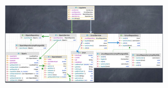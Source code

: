 
![](https://github.com/celalceken/NesneYonelimliAnalizVeTasarimDersiUygulamalari/blob/master/Sekiller/09/Siparis.png)
